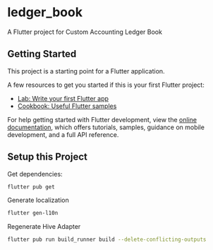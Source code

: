 # ledger_book

A Flutter project for Custom Accounting Ledger Book

## Getting Started

This project is a starting point for a Flutter application.

A few resources to get you started if this is your first Flutter project:

- [Lab: Write your first Flutter app](https://docs.flutter.dev/get-started/codelab)
- [Cookbook: Useful Flutter samples](https://docs.flutter.dev/cookbook)

For help getting started with Flutter development, view the
[online documentation](https://docs.flutter.dev/), which offers tutorials,
samples, guidance on mobile development, and a full API reference.

## Setup this Project

Get dependencies:
```sh
flutter pub get
```
Generate localization
```sh
flutter gen-l10n
```
Regenerate Hive Adapter
```sh
flutter pub run build_runner build --delete-conflicting-outputs
```